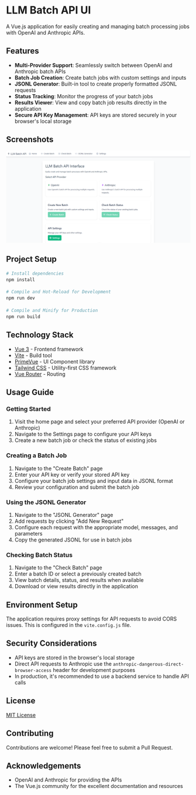 # LLM Batch API UI

A Vue.js application for easily creating and managing batch processing jobs with OpenAI and Anthropic APIs.

## Features

- **Multi-Provider Support**: Seamlessly switch between OpenAI and Anthropic batch APIs
- **Batch Job Creation**: Create batch jobs with custom settings and inputs
- **JSONL Generator**: Built-in tool to create properly formatted JSONL requests
- **Status Tracking**: Monitor the progress of your batch jobs
- **Results Viewer**: View and copy batch job results directly in the application
- **Secure API Key Management**: API keys are stored securely in your browser's local storage

## Screenshots

![LLM Batch API UI](./images/dashboard.png)

## Project Setup

```sh
# Install dependencies
npm install

# Compile and Hot-Reload for Development
npm run dev

# Compile and Minify for Production
npm run build
```

## Technology Stack

- [Vue 3](https://vuejs.org/) - Frontend framework
- [Vite](https://vitejs.dev/) - Build tool
- [PrimeVue](https://primevue.org/) - UI Component library
- [Tailwind CSS](https://tailwindcss.com/) - Utility-first CSS framework
- [Vue Router](https://router.vuejs.org/) - Routing

## Usage Guide

### Getting Started

1. Visit the home page and select your preferred API provider (OpenAI or Anthropic)
2. Navigate to the Settings page to configure your API keys
3. Create a new batch job or check the status of existing jobs

### Creating a Batch Job

1. Navigate to the "Create Batch" page
2. Enter your API key or verify your stored API key
3. Configure your batch job settings and input data in JSONL format
4. Review your configuration and submit the batch job

### Using the JSONL Generator

1. Navigate to the "JSONL Generator" page
2. Add requests by clicking "Add New Request"
3. Configure each request with the appropriate model, messages, and parameters
4. Copy the generated JSONL for use in batch jobs

### Checking Batch Status

1. Navigate to the "Check Batch" page
2. Enter a batch ID or select a previously created batch
3. View batch details, status, and results when available
4. Download or view results directly in the application

## Environment Setup

The application requires proxy settings for API requests to avoid CORS issues. This is configured in the `vite.config.js` file.

## Security Considerations

- API keys are stored in the browser's local storage
- Direct API requests to Anthropic use the `anthropic-dangerous-direct-browser-access` header for development purposes
- In production, it's recommended to use a backend service to handle API calls

## License

[MIT License](./LICENSE)

## Contributing

Contributions are welcome! Please feel free to submit a Pull Request.

## Acknowledgements

- OpenAI and Anthropic for providing the APIs
- The Vue.js community for the excellent documentation and resources